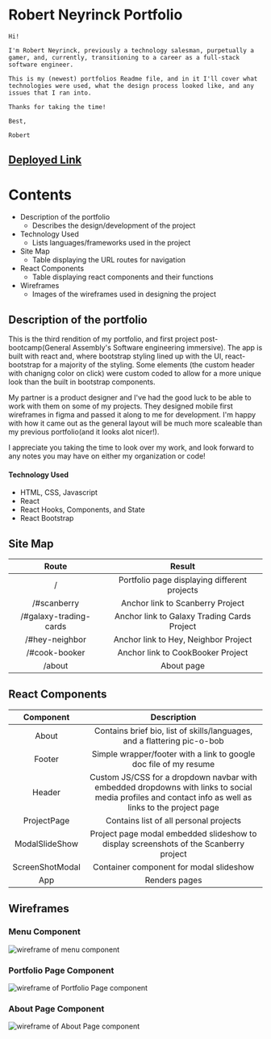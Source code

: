 # Robert Neyrinck Portfolio

    Hi!

    I'm Robert Neyrinck, previously a technology salesman, purpetually a gamer, and, currently, transitioning to a career as a full-stack software engineer.

    This is my (newest) portfolios Readme file, and in it I'll cover what technologies were used, what the design process looked like, and any issues that I ran into.

    Thanks for taking the time!

    Best,

    Robert

## [Deployed Link](https://rneyrinck.github.io/Portfolio-2022/)

# Contents
- Description of the portfolio 
    * Describes the design/development of the project 
- Technology Used
    * Lists languages/frameworks used in the project
- Site Map
    * Table displaying the URL routes for navigation
- React Components
    * Table displaying react components and their functions
- Wireframes
    * Images of the wireframes used in designing the project

## Description of the portfolio

This is the third rendition of my portfolio, and first project post-bootcamp(General Assembly's Software engineering immersive). The app is built with react and, where bootstrap styling lined up with the UI, react-bootstrap for a majority of the styling. Some elements (the custom header with chanigng color on click) were custom coded to allow for a more unique look than the built in bootstrap components.

My partner is a product designer and I've had the good luck to be able to work with them on some of my projects. They designed mobile first wireframes in figma and passed it along to me for development. I'm happy with how it came out as the general layout will be much more scaleable than my previous portfolio(and it looks alot nicer!).

I appreciate you taking the time to look over my work, and look forward to any notes you may have on either my organization or code!

#### Technology Used

- HTML, CSS, Javascript
- React
- React Hooks, Components, and State
- React Bootstrap

## Site Map

|         Route          |                    Result                    |
| :--------------------: | :------------------------------------------: |
|           /            | Portfolio page displaying different projects |
|      /#scanberry       |       Anchor link to Scanberry Project       |
| /#galaxy-trading-cards | Anchor link to Galaxy Trading Cards Project  |
|     /#hey-neighbor     |     Anchor link to Hey, Neighbor Project     |
|     /#cook-booker      |      Anchor link to CookBooker Project       |
|         /about         |                  About page                  |

## React Components
|Component|Description|
|:---:|:---:|
| About | Contains brief bio, list of skills/languages, and a flattering pic-o-bob |
| Footer | Simple wrapper/footer with a link to google doc file of my resume |
| Header | Custom JS/CSS for a dropdown navbar with embedded dropdowns with links to social media profiles and contact info as well as links to the project page |
| ProjectPage | Contains list of all personal projects |
| ModalSlideShow | Project page modal embedded slideshow to display screenshots of the Scanberry project | 
| ScreenShotModal | Container component for modal slideshow | 
| App | Renders pages |


## Wireframes

### Menu Component

![wireframe of menu component](./ReadMeImages/Menu.png)

### Portfolio Page Component

![wireframe of Portfolio Page component](./ReadMeImages/Portfolio.png)

### About Page Component

![wireframe of About Page component](./ReadMeImages/About.png)
